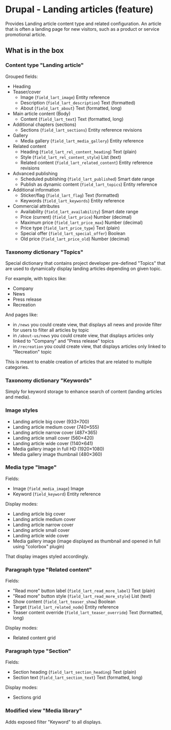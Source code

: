 # Drupal - Landing articles (feature)

Provides Landing article content type and related configuration. An article that is often a landing page for new visitors, such as a product or service promotional article.

## What is in the box

### Content type "Landing article"

Grouped fields:

* Heading
* Teaser/cover
	* Image (`field_lart_image`) Entity reference
	* Description (`field_lart_description`) Text (formatted)
	* About (`field_lart_about`) Text (formatted, long)
* Main article content (Body)
	* Content (`field_lart_text`) Text (formatted, long)
* Additional chapters (sections)
	* Sections (`field_lart_sections`) Entity reference revisions
* Gallery
	* Media gallery (`field_lart_media_gallery`) Entity reference
* Related content
	* Heading (`field_lart_rel_content_heading`) Text (plain)
	* Style (`field_lart_rel_content_style`) List (text)
	* Related content (`field_lart_related_content`) Entity reference revisions
* Advanced publishing
	* Scheduled publishing (`field_lart_published`) Smart date range
	* Publish as dynamic content (`field_lart_topics`) Entity reference
* Additional information
	* Sticker/flag (`field_lart_flag`) Text (formatted)
	* Keywords (`field_lart_keywords`) Entity reference
* Commercial attributes
	* Availability (`field_lart_availability`) Smart date range
	* Price (current) (`field_lart_price`) Number (decimal)
	* Maximum price (`field_lart_price_max`) Number (decimal)
	* Price type (`field_lart_price_type`) Text (plain)
	* Special offer (`field_lart_special_offer`) Boolean
	* Old price (`field_lart_price_old`) Number (decimal)

### Taxonomy dictionary "Topics"

Special dictionary that contains project developer pre-defined "Topics" that are used to dynamically display landing articles depending on given topic.

For example, with topics like:

* Company
* News
* Press release
* Recreation

And pages like:

* in `/news` you could create view, that displays all news and provide filter for users to filter all articles by topic
* in `/about-us/news` you could create view, that displays articles only linked to "Company" and "Press release" topics
* in `/recreation` you could create view, that displays articles only linked to "Recreation" topic

This is meant to enable creation of articles that are related to multiple categories.

### Taxonomy dictionary "Keywords"

Simply for keyword storage to enhance search of content (landing articles and media).

### Image styles

* Landing article big cover (933×700)
* Landing article medium cover (740×555)
* Landing article narrow cover (487×365)
* Landing article small cover (560×420)
* Landing article wide cover (1140×641)
* Media gallery image in full HD (1920×1080)
* Media gallery image thumbnail (480×360)

### Media type "Image"

Fields:

* Image (`field_media_image`) Image
* Keyword (`field_keyword`) Entity reference

Display modes:

* Landing article big cover
* Landing article medium cover
* Landing article narrow cover
* Landing article small cover
* Landing article wide cover
* Media gallery image (image displayed as thumbnail and opened in full using "colorbox" plugin)

That display images styled accordingly.

### Paragraph type "Related content"

Fields:

* "Read more" button label (`field_lart_read_more_label`) Text (plain)
* "Read more" button style (`field_lart_read_more_style`) List (text)
* Show content (`field_lart_teaser_show`) Boolean
* Target (`field_lart_related_node`) Entity reference
* Teaser content override (`field_lart_teaser_override`) Text (formatted, long)

Display modes:

* Related content grid

### Paragraph type "Section"

Fields:

* Section heading (`field_lart_section_heading`) Text (plain)
* Section text (`field_lart_section_text`) Text (formatted, long)

Display modes:

* Sections grid

### Modified view "Media library"

Adds exposed filter "Keyword" to all displays.